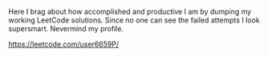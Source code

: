 Here I brag about how accomplished and productive I am by dumping my working LeetCode solutions. Since no one can see the failed attempts I look supersmart. Nevermind my profile.

https://leetcode.com/user6659P/
